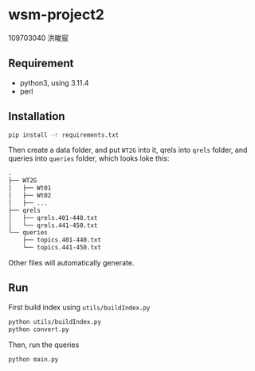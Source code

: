 # wsm-project2

109703040 洪晙宸

## Requirement
- python3, using 3.11.4
- perl

## Installation
```sh
pip install -r requirements.txt
```
Then create a data folder, and put `WT2G` into it, qrels into `qrels` folder, and queries into `queries` folder, which looks loke this:
```md
.
├── WT2G
│   ├── Wt01
│   ├── Wt02
│   ├── ...
├── qrels
│   ├── qrels.401-440.txt
│   └── qrels.441-450.txt
└── queries
    ├── topics.401-440.txt
    └── topics.441-450.txt
```
Other files will automatically generate.

## Run
First build index using `utils/buildIndex.py`
```sh
python utils/buildIndex.py
python convert.py
```
Then, run the queries
```sh
python main.py
```